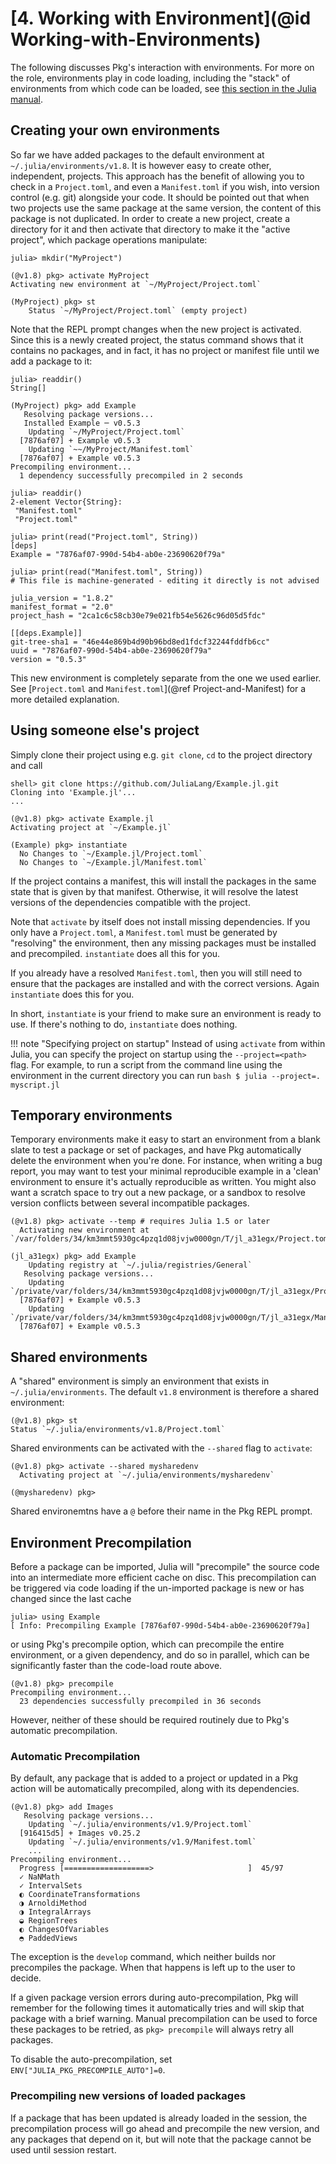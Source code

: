 # [**4.** Working with Environment](@id Working-with-Environments)

The following discusses Pkg's interaction with environments. For more on the role, environments play in code loading, including the "stack" of environments from which code can be loaded, see [this section in the Julia manual](https://docs.julialang.org/en/v1/manual/code-loading/#Environments-1).

## Creating your own environments

So far we have added packages to the default environment at `~/.julia/environments/v1.8`. It is however easy to create other, independent, projects.
This approach has the benefit of allowing you to check in a `Project.toml`, and even a `Manifest.toml` if you wish, into version control (e.g. git) alongside your code.
It should be pointed out that when two projects use the same package at the same version, the content of this package is not duplicated.
In order to create a new project, create a directory for it and then activate that directory to make it the "active project", which package operations manipulate:

```julia-repl
julia> mkdir("MyProject")

(@v1.8) pkg> activate MyProject
Activating new environment at `~/MyProject/Project.toml`

(MyProject) pkg> st
    Status `~/MyProject/Project.toml` (empty project)
```

Note that the REPL prompt changes when the new project is activated. Since this is a newly created project, the status command shows that it contains no packages, and in fact, it has no project or manifest file until we add a package to it:

```julia-repl
julia> readdir()
String[]

(MyProject) pkg> add Example
   Resolving package versions...
   Installed Example ─ v0.5.3
    Updating `~/MyProject/Project.toml`
  [7876af07] + Example v0.5.3
    Updating `~~/MyProject/Manifest.toml`
  [7876af07] + Example v0.5.3
Precompiling environment...
  1 dependency successfully precompiled in 2 seconds

julia> readdir()
2-element Vector{String}:
 "Manifest.toml"
 "Project.toml"

julia> print(read("Project.toml", String))
[deps]
Example = "7876af07-990d-54b4-ab0e-23690620f79a"

julia> print(read("Manifest.toml", String))
# This file is machine-generated - editing it directly is not advised

julia_version = "1.8.2"
manifest_format = "2.0"
project_hash = "2ca1c6c58cb30e79e021fb54e5626c96d05d5fdc"

[[deps.Example]]
git-tree-sha1 = "46e44e869b4d90b96bd8ed1fdcf32244fddfb6cc"
uuid = "7876af07-990d-54b4-ab0e-23690620f79a"
version = "0.5.3"
```

This new environment is completely separate from the one we used earlier. See [`Project.toml` and `Manifest.toml`](@ref Project-and-Manifest) for a more detailed explanation.

## Using someone else's project

Simply clone their project using e.g. `git clone`, `cd` to the project directory and call

```julia-repl
shell> git clone https://github.com/JuliaLang/Example.jl.git
Cloning into 'Example.jl'...
...

(@v1.8) pkg> activate Example.jl
Activating project at `~/Example.jl`

(Example) pkg> instantiate
  No Changes to `~/Example.jl/Project.toml`
  No Changes to `~/Example.jl/Manifest.toml`
```

If the project contains a manifest, this will install the packages in the same state that is given by that manifest.
Otherwise, it will resolve the latest versions of the dependencies compatible with the project.

Note that `activate` by itself does not install missing dependencies.
If you only have a `Project.toml`, a `Manifest.toml` must be generated by "resolving" the environment, then any missing packages must be installed and precompiled. `instantiate` does all this for you.

If you already have a resolved `Manifest.toml`, then you will still need to ensure that the packages are installed and with the correct versions. Again `instantiate` does this for you.

In short, `instantiate` is your friend to make sure an environment is ready to use. If there's nothing to do, `instantiate` does nothing.

!!! note "Specifying project on startup"
    Instead of using `activate` from within Julia, you can specify the project on startup using
    the `--project=<path>` flag. For example, to run a script from the command line using the
    environment in the current directory you can run
    ```bash
    $ julia --project=. myscript.jl
    ```


## Temporary environments

Temporary environments make it easy to start an environment from a blank slate to test a package or set of
packages, and have Pkg automatically delete the environment when you're done.
For instance, when writing a bug report, you may want to test your minimal reproducible
example in a 'clean' environment to ensure it's actually reproducible as written. You might
also want a scratch space to try out a new package, or a sandbox to resolve version conflicts
between several incompatible packages.

```julia-repl
(@v1.8) pkg> activate --temp # requires Julia 1.5 or later
  Activating new environment at `/var/folders/34/km3mmt5930gc4pzq1d08jvjw0000gn/T/jl_a31egx/Project.toml`

(jl_a31egx) pkg> add Example
    Updating registry at `~/.julia/registries/General`
   Resolving package versions...
    Updating `/private/var/folders/34/km3mmt5930gc4pzq1d08jvjw0000gn/T/jl_a31egx/Project.toml`
  [7876af07] + Example v0.5.3
    Updating `/private/var/folders/34/km3mmt5930gc4pzq1d08jvjw0000gn/T/jl_a31egx/Manifest.toml`
  [7876af07] + Example v0.5.3
```

## Shared environments

A "shared" environment is simply an environment that exists in `~/.julia/environments`. The default `v1.8` environment is
therefore a shared environment:

```julia-repl
(@v1.8) pkg> st
Status `~/.julia/environments/v1.8/Project.toml`
```

Shared environments can be activated with the `--shared` flag to `activate`:

```julia-repl
(@v1.8) pkg> activate --shared mysharedenv
  Activating project at `~/.julia/environments/mysharedenv`

(@mysharedenv) pkg>
```

Shared environemtns have a `@` before their name in the Pkg REPL prompt.


## Environment Precompilation

Before a package can be imported, Julia will "precompile" the source code into an intermediate more efficient cache on disc.
This precompilation can be triggered via code loading if the un-imported package is new or has changed since the last cache

```julia-repl
julia> using Example
[ Info: Precompiling Example [7876af07-990d-54b4-ab0e-23690620f79a]
```

or using Pkg's precompile option, which can precompile the entire environment, or a given dependency, and do so in parallel,
which can be significantly faster than the code-load route above.

```julia-repl
(@v1.8) pkg> precompile
Precompiling environment...
  23 dependencies successfully precompiled in 36 seconds
```

However, neither of these should be required routinely due to Pkg's automatic precompilation.


### Automatic Precompilation

By default, any package that is added to a project or updated in a Pkg action will be automatically precompiled, along
with its dependencies.

```julia-repl
(@v1.8) pkg> add Images
   Resolving package versions...
    Updating `~/.julia/environments/v1.9/Project.toml`
  [916415d5] + Images v0.25.2
    Updating `~/.julia/environments/v1.9/Manifest.toml`
    ...
Precompiling environment...
  Progress [===================>                     ]  45/97
  ✓ NaNMath
  ✓ IntervalSets
  ◐ CoordinateTransformations
  ◑ ArnoldiMethod
  ◑ IntegralArrays
  ◒ RegionTrees
  ◐ ChangesOfVariables
  ◓ PaddedViews
```

The exception is the `develop` command, which neither builds nor precompiles the package. When
that happens is left up to the user to decide.

If a given package version errors during auto-precompilation, Pkg will remember for the following times it
automatically tries and will skip that package with a brief warning. Manual precompilation can be used to
force these packages to be retried, as `pkg> precompile` will always retry all packages.

To disable the auto-precompilation, set `ENV["JULIA_PKG_PRECOMPILE_AUTO"]=0`.

### Precompiling new versions of loaded packages

If a package that has been updated is already loaded in the session, the precompilation process will go ahead and precompile
the new version, and any packages that depend on it, but will note that the package cannot be used until session restart.
